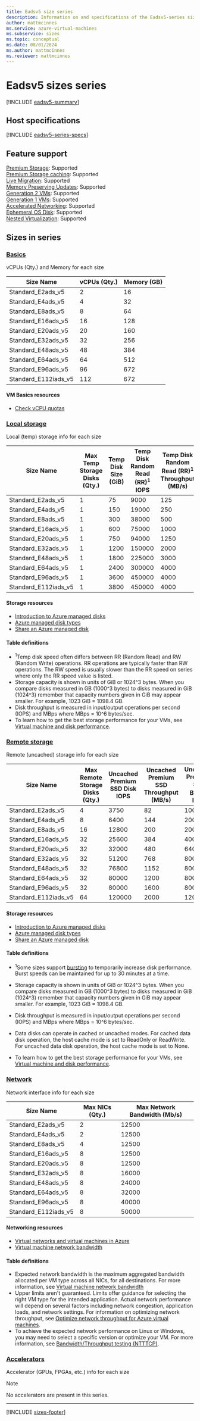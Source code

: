 ```yaml
---
title: Eadsv5 size series
description: Information on and specifications of the Eadsv5-series sizes
author: mattmcinnes
ms.service: azure-virtual-machines
ms.subservice: sizes
ms.topic: conceptual
ms.date: 08/01/2024
ms.author: mattmcinnes
ms.reviewer: mattmcinnes
---
```


# Eadsv5 sizes series

[!INCLUDE [eadsv5-summary](./includes/eadsv5-series-summary.md)]

## Host specifications
[!INCLUDE [eadsv5-series-specs](./includes/eadsv5-series-specs.md)]

## Feature support
[Premium Storage](../../premium-storage-performance.md): Supported <br>[Premium Storage caching](../../premium-storage-performance.md): Supported <br>[Live Migration](../../maintenance-and-updates.md): Supported <br>[Memory Preserving Updates](../../maintenance-and-updates.md): Supported <br>[Generation 2 VMs](../../generation-2.md): Supported <br>[Generation 1 VMs](../../generation-2.md): Supported <br>[Accelerated Networking](/azure/virtual-network/create-vm-accelerated-networking-cli): Supported <br>[Ephemeral OS Disk](../../ephemeral-os-disks.md): Supported <br>[Nested Virtualization](/virtualization/hyper-v-on-windows/user-guide/nested-virtualization): Supported <br>

## Sizes in series

### [Basics](#tab/sizebasic)

vCPUs (Qty.) and Memory for each size

| Size Name | vCPUs (Qty.) | Memory (GB) |
| --- | --- | --- |
| Standard_E2ads_v5 | 2 | 16 |
| Standard_E4ads_v5 | 4 | 32 |
| Standard_E8ads_v5 | 8 | 64 |
| Standard_E16ads_v5 | 16 | 128 |
| Standard_E20ads_v5 | 20 | 160 |
| Standard_E32ads_v5 | 32 | 256 |
| Standard_E48ads_v5 | 48 | 384 |
| Standard_E64ads_v5 | 64 | 512 |
| Standard_E96ads_v5 | 96 | 672 |
| Standard_E112iads_v5 | 112 | 672 |

#### VM Basics resources
- [Check vCPU quotas](../../../virtual-machines/quotas.md)

### [Local storage](#tab/sizestoragelocal)

Local (temp) storage info for each size

| Size Name | Max Temp Storage Disks (Qty.) | Temp Disk Size (GiB) | Temp Disk Random Read (RR)<sup>1</sup> IOPS | Temp Disk Random Read (RR)<sup>1</sup> Throughput (MB/s) |
| --- | --- | --- | --- | --- |
| Standard_E2ads_v5 | 1 | 75 | 9000 | 125 |
| Standard_E4ads_v5 | 1 | 150 | 19000 | 250 |
| Standard_E8ads_v5 | 1 | 300 | 38000 | 500 |
| Standard_E16ads_v5 | 1 | 600 | 75000 | 1000 |
| Standard_E20ads_v5 | 1 | 750 | 94000 | 1250 |
| Standard_E32ads_v5 | 1 | 1200 | 150000 | 2000 |
| Standard_E48ads_v5 | 1 | 1800 | 225000 | 3000 |
| Standard_E64ads_v5 | 1 | 2400 | 300000 | 4000 |
| Standard_E96ads_v5 | 1 | 3600 | 450000 | 4000 |
| Standard_E112iads_v5 | 1 | 3800 | 450000 | 4000 |

#### Storage resources
- [Introduction to Azure managed disks](../../../virtual-machines/managed-disks-overview.md)
- [Azure managed disk types](../../../virtual-machines/disks-types.md)
- [Share an Azure managed disk](../../../virtual-machines/disks-shared.md)

#### Table definitions
- <sup>1</sup>Temp disk speed often differs between RR (Random Read) and RW (Random Write) operations. RR operations are typically faster than RW operations. The RW speed is usually slower than the RR speed on series where only the RR speed value is listed.
- Storage capacity is shown in units of GiB or 1024^3 bytes. When you compare disks measured in GB (1000^3 bytes) to disks measured in GiB (1024^3) remember that capacity numbers given in GiB may appear smaller. For example, 1023 GiB = 1098.4 GB.
- Disk throughput is measured in input/output operations per second (IOPS) and MBps where MBps = 10^6 bytes/sec.
- To learn how to get the best storage performance for your VMs, see [Virtual machine and disk performance](../../../virtual-machines/disks-performance.md).

### [Remote storage](#tab/sizestorageremote)

Remote (uncached) storage info for each size

| Size Name | Max Remote Storage Disks (Qty.) | Uncached Premium SSD Disk IOPS | Uncached Premium SSD Throughput (MB/s) | Uncached Premium SSD Burst<sup>1</sup> IOPS | Uncached Premium SSD Burst<sup>1</sup> Throughput (MB/s) |
| --- | --- | --- | --- | --- | --- |
| Standard_E2ads_v5 | 4 | 3750 | 82 | 10000 | 600 |
| Standard_E4ads_v5 | 8 | 6400 | 144 | 20000 | 600 |
| Standard_E8ads_v5 | 16 | 12800 | 200 | 20000 | 600 |
| Standard_E16ads_v5 | 32 | 25600 | 384 | 40000 | 800 |
| Standard_E20ads_v5 | 32 | 32000 | 480 | 64000 | 1000 |
| Standard_E32ads_v5 | 32 | 51200 | 768 | 80000 | 1600 |
| Standard_E48ads_v5 | 32 | 76800 | 1152 | 80000 | 2000 |
| Standard_E64ads_v5 | 32 | 80000 | 1200 | 80000 | 2000 |
| Standard_E96ads_v5 | 32 | 80000 | 1600 | 80000 | 2000 |
| Standard_E112iads_v5 | 64 | 120000 | 2000 | 120000 | 2000 |

#### Storage resources
- [Introduction to Azure managed disks](../../../virtual-machines/managed-disks-overview.md)
- [Azure managed disk types](../../../virtual-machines/disks-types.md)
- [Share an Azure managed disk](../../../virtual-machines/disks-shared.md)

#### Table definitions
- <sup>1</sup>Some sizes support [bursting](../../disk-bursting.md) to temporarily increase disk performance. Burst speeds can be maintained for up to 30 minutes at a time.

- Storage capacity is shown in units of GiB or 1024^3 bytes. When you compare disks measured in GB (1000^3 bytes) to disks measured in GiB (1024^3) remember that capacity numbers given in GiB may appear smaller. For example, 1023 GiB = 1098.4 GB.
- Disk throughput is measured in input/output operations per second (IOPS) and MBps where MBps = 10^6 bytes/sec.
- Data disks can operate in cached or uncached modes. For cached data disk operation, the host cache mode is set to ReadOnly or ReadWrite. For uncached data disk operation, the host cache mode is set to None.
- To learn how to get the best storage performance for your VMs, see [Virtual machine and disk performance](../../../virtual-machines/disks-performance.md).


### [Network](#tab/sizenetwork)

Network interface info for each size

| Size Name | Max NICs (Qty.) | Max Network Bandwidth (Mb/s) |
| --- | --- | --- |
| Standard_E2ads_v5 | 2 | 12500 |
| Standard_E4ads_v5 | 2 | 12500 |
| Standard_E8ads_v5 | 4 | 12500 |
| Standard_E16ads_v5 | 8 | 12500 |
| Standard_E20ads_v5 | 8 | 12500 |
| Standard_E32ads_v5 | 8 | 16000 |
| Standard_E48ads_v5 | 8 | 24000 |
| Standard_E64ads_v5 | 8 | 32000 |
| Standard_E96ads_v5 | 8 | 40000 |
| Standard_E112iads_v5 | 8 | 50000 |

#### Networking resources
- [Virtual networks and virtual machines in Azure](/azure/virtual-network/network-overview)
- [Virtual machine network bandwidth](/azure/virtual-network/virtual-machine-network-throughput)

#### Table definitions
- Expected network bandwidth is the maximum aggregated bandwidth allocated per VM type across all NICs, for all destinations. For more information, see [Virtual machine network bandwidth](/azure/virtual-network/virtual-machine-network-throughput)
- Upper limits aren't guaranteed. Limits offer guidance for selecting the right VM type for the intended application. Actual network performance will depend on several factors including network congestion, application loads, and network settings. For information on optimizing network throughput, see [Optimize network throughput for Azure virtual machines](/azure/virtual-network/virtual-network-optimize-network-bandwidth). 
-  To achieve the expected network performance on Linux or Windows, you may need to select a specific version or optimize your VM. For more information, see [Bandwidth/Throughput testing (NTTTCP)](/azure/virtual-network/virtual-network-bandwidth-testing).

### [Accelerators](#tab/sizeaccelerators)

Accelerator (GPUs, FPGAs, etc.) info for each size

> [!NOTE]
> No accelerators are present in this series.

---

[!INCLUDE [sizes-footer](../includes/sizes-footer.md)]

